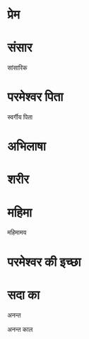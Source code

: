 #  प्रेम
#  संसार

 सांसारिक
#  परमेश्वर पिता

 स्वर्गीय पिता
#  अभिलाषा
#  शरीर
#  महिमा

 महिमामय
#  परमेश्वर की इच्छा
#  सदा का

 अनन्त

 अनन्त काल